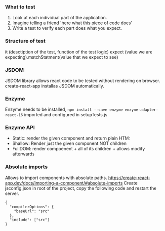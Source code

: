 ### What to test
1. Look at each individual part of the application. 
2. Imagine telling a friend 'here what this piece of code does'
3. Write a test to verify each part does what you expect.

### Structure of test 
it (desctiption of the test, function of the test logic)
expect (value we are expecting).matchStatment(value that we expect to see)

### JSDOM
JSDOM library allows react code to be tested without rendering on browser. 
create-react-app installas JSDOM automatically. 

### Enzyme
Enzyme needs to be installed, 
`npm install --save enzyme enzyme-adapter-react-16`
imported and configured in setupTests.js

### Enzyme API
- Static: render the given component and return plain HTM:
- Shallow: Render just the given component NOT children
- FullDOM: render compoenent + all of its children + allows modify afterwards

### Absolute imports
Allows to import components with absolute paths. 
https://create-react-app.dev/docs/importing-a-component/#absolute-imports
Create jsconfig.json in root of the project, copy the following code and restart the server. 
```
{
  "compilerOptions": {
    "baseUrl": "src"
  },
  "include": ["src"]
}
```



